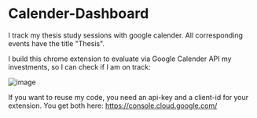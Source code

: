 # Calender-Dashboard

I track my thesis study sessions with google calender. All corresponding events have the title "Thesis". 

I build this chrome extension to evaluate via Google Calender API my investments, so I can check if I am on track:

![image](https://user-images.githubusercontent.com/80718816/207384131-63d1c6c7-9445-4dde-8b6d-8afc23f51547.png)

If you want to reuse my code, you need an api-key and a client-id for your extension. 
You get both here: https://console.cloud.google.com/